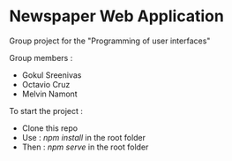 # Newspaper Web Application

Group project for the "Programming of user interfaces"

Group members :
- Gokul Sreenivas
- Octavio Cruz
- Melvin Namont

To start the project :

- Clone this repo
- Use : *npm install* in the root folder
- Then : *npm serve* in the root folder